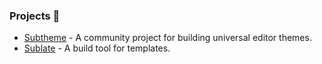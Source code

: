 ### Projects 🤖

- [Subtheme](https://subtheme.pro) - A community project for building universal editor themes.
- [Sublate](https://github.com/jontaydev/sublate) - A build tool for templates.
